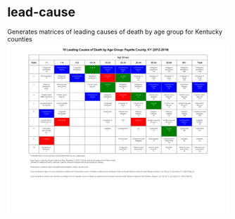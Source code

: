 # lead-cause
Generates matrices of leading causes of death by age group for Kentucky counties
![](images/fayette.PNG)
